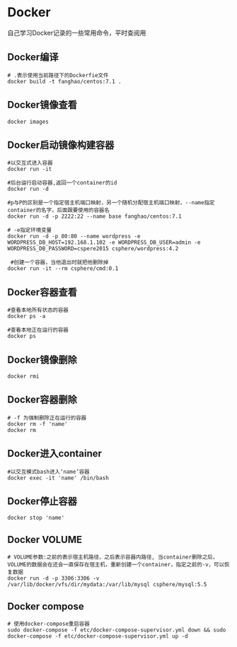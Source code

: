 # Docker
自己学习Docker记录的一些常用命令，平时查阅用

## Docker编译

```
# .表示使用当前路径下的Dockerfie文件
docker build -t fanghao/centos:7.1 .
```

## Docker镜像查看

```
docker images
```

## Docker启动镜像构建容器

```
#以交互式进入容器
docker run -it

#后台运行启动容器,返回一个container的id
docker run -d

#p与P的区别是一个指定宿主机端口映射，另一个随机分配宿主机端口映射，--name指定container的名字，后面跟要使用的容器名
docker run -d -p 2222:22 --name base fanghao/centos:7.1

# -e指定环境变量
docker run -d -p 80:80 --name wordpress -e WORDPRESS_DB_HOST=192.168.1.102 -e WORDPRESS_DB_USER=admin -e WORDPRESS_DB_PASSWORD=cspere2015 csphere/wordpress:4.2

 #创建一个容器，当他退出时就把他删除掉
docker run -it --rm csphere/cmd:0.1
```

## Docker容器查看

```
#查看本地所有状态的容器
docker ps -a

#查看本地正在运行的容器
docker ps
```

## Docker镜像删除

```
docker rmi
```

## Docker容器删除

```
# -f 为强制删除正在运行的容器
docker rm -f 'name'
docker rm
```

## Docker进入container

```
#以交互模式bash进入‘name’容器
docker exec -it 'name' /bin/bash
```

## Docker停止容器

```
docker stop 'name'
```

## Docker VOLUME

```
# VOLUME参数:之前的表示宿主机路径，之后表示容器内路径, 当container删除之后，VOLUME的数据会在还会一直保存在宿主机，重新创建一个container，指定之前的-v，可以恢复数据
docker run -d -p 3306:3306 -v /var/lib/docker/vfs/dir/mydata:/var/lib/mysql csphere/mysql:5.5
```

## Docker compose

```
# 使用docker-compose重启容器
sudo docker-compose -f etc/docker-compose-supervisor.yml down && sudo docker-compose -f etc/docker-compose-supervisor.yml up -d
```
